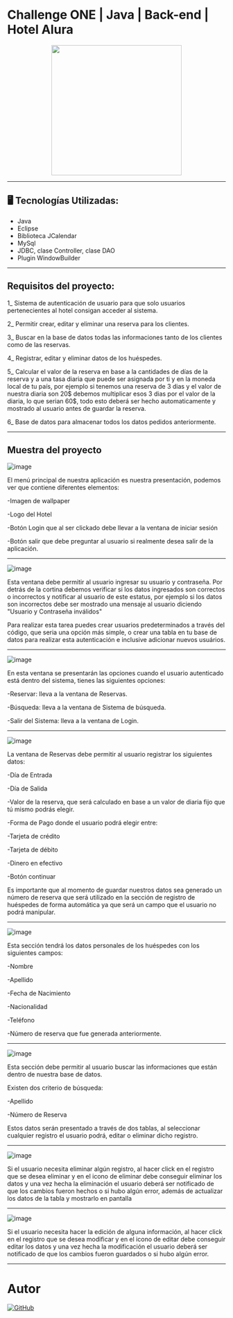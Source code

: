 # Challenge ONE | Java | Back-end | Hotel Alura

<p align="center" >
     <img width="300" heigth="300" src="https://user-images.githubusercontent.com/91544872/189419040-c093db78-c970-4960-8aca-ffcc11f7ffaf.png">
</p>

---
## 🖥️ Tecnologías Utilizadas:

- Java
- Eclipse
- Biblioteca JCalendar
- MySql
- JDBC, clase Controller, clase DAO
- Plugin WindowBuilder </br>

---

## Requisitos del proyecto:

1_ Sistema de autenticación de usuario para que solo usuarios pertenecientes al hotel consigan acceder al sistema.

2_ Permitir crear, editar y eliminar una reserva para los clientes.

3_ Buscar en la base de datos todas las informaciones tanto de los clientes como de las reservas.

4_ Registrar, editar y eliminar datos de los huéspedes.

5_ Calcular el valor de la reserva en base a la cantidades de días de la reserva y a una tasa diaria que puede ser asignada por ti y en la moneda local de tu país, por ejemplo si tenemos una reserva de 3 dias y el valor de nuestra diaria son 20$ debemos multiplicar esos 3 dias por el valor de la diaria, lo que serian 60$, todo esto deberá ser hecho automaticamente y mostrado al usuario antes de guardar la reserva.

6_ Base de datos para almacenar todos los datos pedidos anteriormente.

---
Muestra del proyecto
---

![image](https://github.com/ManuelGonzalez88/HotelAluraChallengeOne/assets/102199116/f1a37e4d-b01b-4e08-828f-55c1eff0a6e1)

El menú principal de nuestra aplicación es nuestra presentación, podemos ver que contiene diferentes elementos:

-Imagen de wallpaper

-Logo del Hotel

-Botón Login que al ser clickado debe llevar a la ventana de iniciar sesión

-Botón salir que debe preguntar al usuario si realmente desea salir de la aplicación.

---

![image](https://github.com/ManuelGonzalez88/HotelAluraChallengeOne/assets/102199116/25886b97-e180-4527-b6b1-2f78eee17d80)


Esta ventana debe permitir al usuario ingresar su usuario y contraseña.
Por detrás de la cortina debemos verificar si los datos ingresados son correctos o incorrectos y notificar al usuario de este estatus, por ejemplo si los datos son incorrectos debe ser mostrado una mensaje al usuario diciendo "Usuario y Contraseña inválidos"

Para realizar esta tarea puedes crear usuarios predeterminados a través del código, que seria una opción más simple, o crear una tabla en tu base de datos para realizar esta autenticación e inclusive adicionar nuevos usuários.

---

![image](https://github.com/ManuelGonzalez88/HotelAluraChallengeOne/assets/102199116/9d476f42-e746-4082-98ca-3b3e01d147db)


En esta ventana se presentarán las opciones cuando el usuario autenticado está dentro del sistema, tienes las siguientes opciones:

-Reservar: lleva a la ventana de Reservas.

-Búsqueda: lleva a la ventana de Sistema de búsqueda.

-Salir del Sistema: lleva a la ventana de Login.

---

![image](https://github.com/ManuelGonzalez88/HotelAluraChallengeOne/assets/102199116/fb20c9fd-d977-4082-8bbb-0112478d07e0)


La ventana de Reservas debe permitir al usuario registrar los siguientes datos:

-Día de Entrada

-Día de Salida

-Valor de la reserva, que será calculado en base a un valor de diaria fijo que tú mismo podrás elegir.

-Forma de Pago donde el usuario podrá elegir entre:

   -Tarjeta de crédito

   -Tarjeta de débito

   -Dinero en efectivo

   -Botón continuar

Es importante que al momento de guardar nuestros datos sea generado un número de reserva que será utilizado en la sección de registro de huéspedes de forma automática ya que será un campo que el usuario no podrá manipular.

---

![image](https://github.com/ManuelGonzalez88/HotelAluraChallengeOne/assets/102199116/3b679675-d77a-4c3f-b8ff-614bcc9c90a4)


Esta sección tendrá los datos personales de los huéspedes con los siguientes campos:

-Nombre

-Apellido

-Fecha de Nacimiento

-Nacionalidad

-Teléfono

-Número de reserva que fue generada anteriormente.

---

![image](https://github.com/ManuelGonzalez88/HotelAluraChallengeOne/assets/102199116/80c7212f-453c-4bdf-9ae3-c3a8f610c674)

Esta sección debe permitir al usuario buscar las informaciones que están dentro de nuestra base de datos.

Existen dos criterio de búsqueda:

-Apellido

-Número de Reserva

Estos datos serán presentado a través de dos tablas, al seleccionar cualquier registro el usuario podrá, editar o eliminar dicho registro.

---

![image](https://github.com/ManuelGonzalez88/HotelAluraChallengeOne/assets/102199116/6b70b145-6cc9-4245-9ce4-1b8966c36869)

Si el usuario necesita eliminar algún registro, al hacer click en el registro que se desea eliminar y en el icono de eliminar debe conseguir eliminar los datos y una vez hecha la eliminación el usuario deberá ser notificado de que los cambios fueron hechos o si hubo algún error, además de actualizar los datos de la tabla y mostrarlo en pantalla

---

![image](https://github.com/ManuelGonzalez88/HotelAluraChallengeOne/assets/102199116/706a2471-61ec-45a3-bbee-9a18a24c2349)

Si el usuario necesita hacer la edición de alguna información, al hacer click en el registro que se desea modificar y en el icono de editar debe conseguir editar los datos y una vez hecha la modificación el usuario deberá ser notificado de que los cambios fueron guardados o si hubo algún error.

---

# Autor
[![GitHub](https://img.shields.io/badge/ManuelGonzalez88-black?logo=github&logoColor=FFFFFF&style=for-the-badge)](https://github.com/ManuelGonzalez88)
